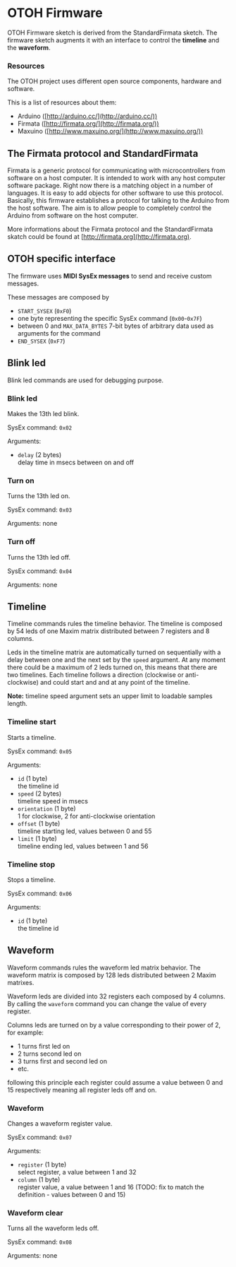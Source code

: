 # OTOH Firmware

OTOH Firmware sketch is derived from the StandardFirmata sketch.
The firmware sketch augments it with an interface to control the **timeline** and the **waveform**.

### Resources

The OTOH project uses different open source components, hardware and software.

This is a list of resources about them:

* Arduino ([http://arduino.cc/](http://arduino.cc/))
* Firmata ([http://firmata.org/](http://firmata.org/))
* Maxuino ([http://www.maxuino.org/](http://www.maxuino.org/))

## The Firmata protocol and StandardFirmata

Firmata is a generic protocol for communicating with microcontrollers from software on a host computer.
It is intended to work with any host computer software package.
Right now there is a matching object in a number of languages.
It is easy to add objects for other software to use this protocol.
Basically, this firmware establishes a protocol for talking to the Arduino from the host software.
The aim is to allow people to completely control the Arduino from software on the host computer.

More informations about the Firmata protocol and the StandardFirmata skatch could be found at [http://firmata.org](http://firmata.org).

## OTOH specific interface

The firmware uses **MIDI SysEx messages** to send and receive custom messages.

These messages are composed by

 * `START_SYSEX` (`0xF0`)
 * one byte representing the specific SysEx command (`0x00`-`0x7F`)
 * between 0 and `MAX_DATA_BYTES` 7-bit bytes of arbitrary data used as arguments for the command
 * `END_SYSEX` (`0xF7`)

## Blink led

Blink led commands are used for debugging purpose.

### Blink led

Makes the 13th led blink.

SysEx command: `0x02`

Arguments:

 * `delay` (2 bytes)<br/>
   delay time in msecs between on and off

### Turn on

Turns the 13th led on.

SysEx command: `0x03`

Arguments: none

### Turn off

Turns the 13th led off.

SysEx command: `0x04`

Arguments: none

## Timeline

Timeline commands rules the timeline behavior.
The timeline is composed by 54 leds of one Maxim matrix distributed between 7 registers and 8 columns.

Leds in the timeline matrix are automatically turned on sequentially with a delay between one and the next set by the `speed` argument.
At any moment there could be a maximum of 2 leds turned on, this means that there are two timelines.
Each timeline follows a direction (clockwise or anti-clockwise) and could start and and at any point of the timeline.

**Note:** timeline speed argument sets an upper limit to loadable samples length.

### Timeline start

Starts a timeline.

SysEx command: `0x05`

Arguments:

 * `id` (1 byte)<br/>
   the timeline id
 * `speed` (2 bytes)<br/>
   timeline speed in msecs
 * `orientation` (1 byte)<br/>
   1 for clockwise, 2 for anti-clockwise orientation
 * `offset` (1 byte)<br/>
   timeline starting led, values between 0 and 55
 * `limit` (1 byte)<br/>
   timeline ending led, values between 1 and 56

### Timeline stop

Stops a timeline.

SysEx command: `0x06`

Arguments:

 * `id` (1 byte)<br/>
   the timeline id

## Waveform

Waveform commands rules the waveform led matrix behavior.
The waveform matrix is composed by 128 leds distributed between 2 Maxim matrixes.

Waveform leds are divided into 32 registers each composed by 4 columns.
By calling the `waveform` command you can change the value of every register.

Columns leds are turned on by a value corresponding to their power of 2, for example:

 * 1 turns first led on
 * 2 turns second led on
 * 3 turns first and second led on
 * etc.

following this principle each register could assume a value between 0 and 15 respectively meaning all register leds off and on.

### Waveform

Changes a waveform register value.

SysEx command: `0x07`

Arguments:

 * `register` (1 byte)<br/>
   select register, a value between 1 and 32
 * `column` (1 byte)<br/>
   register value, a value between 1 and 16 (TODO: fix to match the definition - values between 0 and 15)

### Waveform clear

Turns all the waveform leds off.

SysEx command: `0x08`

Arguments: none